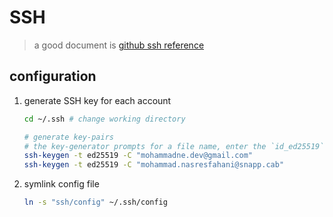 # SSH

> a good document is [github ssh reference](https://docs.github.com/en/authentication/connecting-to-github-with-ssh)

## configuration

1. generate SSH key for each account

    ``` bash
    cd ~/.ssh # change working directory

    # generate key-pairs
    # the key-generator prompts for a file name, enter the `id_ed25519` and `id_ed25519_snapp` respectively.
    ssh-keygen -t ed25519 -C "mohammadne.dev@gmail.com"
    ssh-keygen -t ed25519 -C "mohammad.nasresfahani@snapp.cab"
    ```

1. symlink config file

    ``` bash
    ln -s "ssh/config" ~/.ssh/config
    ```
